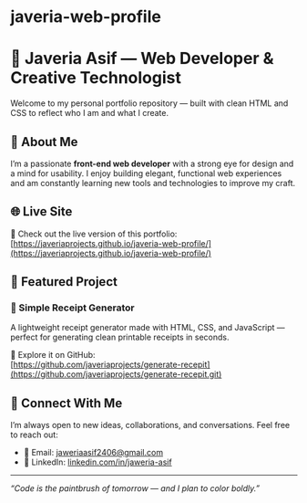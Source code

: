 # javeria-web-profile
# 💼 Javeria Asif — Web Developer & Creative Technologist

Welcome to my personal portfolio repository — built with clean HTML and CSS to reflect who I am and what I create.

## 🌟 About Me

I’m a passionate **front-end web developer** with a strong eye for design and a mind for usability. I enjoy building elegant, functional web experiences and am constantly learning new tools and technologies to improve my craft.

## 🌐 Live Site

🔗 Check out the live version of this portfolio:  
[https://javeriaprojects.github.io/javeria-web-profile/](https://javeriaprojects.github.io/javeria-web-profile/)

## 🧪 Featured Project

### 🧾 Simple Receipt Generator  
A lightweight receipt generator made with HTML, CSS, and JavaScript — perfect for generating clean printable receipts in seconds.

🔗 Explore it on GitHub:  
[https://github.com/javeriaprojects/generate-recepit](https://github.com/javeriaprojects/generate-recepit.git)

## 💬 Connect With Me

I’m always open to new ideas, collaborations, and conversations. Feel free to reach out:

- 📧 Email: [jaweriaasif2406@gmail.com](mailto:jaweriaasif2406@gmail.com)
- 💼 LinkedIn: [linkedin.com/in/jaweria-asif](https://www.linkedin.com/in/jaweria-asif-4ba8b8366)

---

_“Code is the paintbrush of tomorrow — and I plan to color boldly.”_
